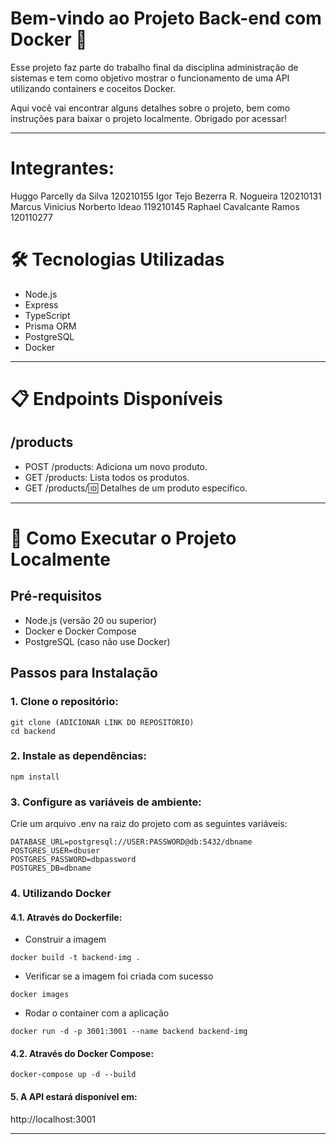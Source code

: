 # Bem-vindo ao Projeto Back-end com Docker 🐋

Esse projeto faz parte do trabalho final da disciplina administração de sistemas e tem como objetivo mostrar o funcionamento de uma API utilizando containers e coceitos Docker.

Aqui você vai encontrar alguns detalhes sobre o projeto, bem como instruções para baixar o projeto localmente.
Obrigado por acessar!

---

# Integrantes:
Huggo Parcelly da Silva 		120210155
Igor Tejo Bezerra R. Nogueira 	120210131
Marcus Vinicius Norberto Ideao 	119210145
Raphael Cavalcante Ramos 		120110277

# 🛠️ Tecnologias Utilizadas

 - Node.js
 - Express
 - TypeScript
 - Prisma ORM
 - PostgreSQL
 - Docker

---

# 📋 Endpoints Disponíveis

  ## /products
  - POST /products: Adiciona um novo produto.
  - GET /products: Lista todos os produtos.
  - GET /products/:id: Detalhes de um produto específico.

---

# 🚀 Como Executar o Projeto Localmente

## Pré-requisitos
- Node.js (versão 20 ou superior)
- Docker e Docker Compose
- PostgreSQL (caso não use Docker)

## Passos para Instalação
### 1. Clone o repositório:

```
git clone (ADICIONAR LINK DO REPOSITÓRIO)
cd backend
```

### 2. Instale as dependências:

```
npm install
```

### 3. Configure as variáveis de ambiente:

Crie um arquivo .env na raiz do projeto com as seguintes variáveis:

```
DATABASE_URL=postgresql://USER:PASSWORD@db:5432/dbname
POSTGRES_USER=dbuser
POSTGRES_PASSWORD=dbpassword
POSTGRES_DB=dbname
```

### 4. Utilizando Docker

#### 4.1. Através do Dockerfile:

- Construir a imagem
```
docker build -t backend-img .

```

- Verificar se a imagem foi criada com sucesso
```
docker images
```

- Rodar o container com a aplicação
```
docker run -d -p 3001:3001 --name backend backend-img
```

#### 4.2. Através do Docker Compose:
``` 
docker-compose up -d --build
```

#### 5. A API estará disponível em:
http://localhost:3001
 
---
